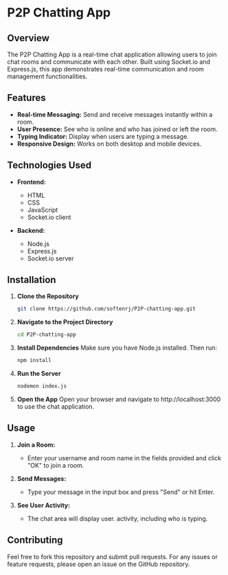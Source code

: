 # P2P Chatting App

## Overview

The P2P Chatting App is a real-time chat application allowing users to join chat rooms and communicate with each other. Built using Socket.io and Express.js, this app demonstrates real-time communication and room management functionalities.

## Features

- **Real-time Messaging:** Send and receive messages instantly within a room.
- **User Presence:** See who is online and who has joined or left the room.
- **Typing Indicator:** Display when users are typing a message.
- **Responsive Design:** Works on both desktop and mobile devices.

## Technologies Used

- **Frontend:**
  - HTML
  - CSS
  - JavaScript
  - Socket.io client

- **Backend:**
  - Node.js
  - Express.js
  - Socket.io server

## Installation

1. **Clone the Repository**

   ```bash
   git clone https://github.com/softenrj/P2P-chatting-app.git

2. **Navigate to the Project Directory**

   ```bash
   cd P2P-chatting-app

3. **Install Dependencies**
   Make sure you have Node.js installed. Then run:

   ```bash
   npm install

4. **Run the Server**

    ```bash
    nodemon index.js

5. **Open the App**
   Open your browser and navigate to http://localhost:3000 to use the chat application.

## Usage

1. **Join a Room:**
    - Enter your username and room name in the fields provided and click "OK" to join a room.

2. **Send Messages:**

    - Type your message in the input box and press "Send" or hit Enter.

3. **See User Activity:**

    - The chat area will display user.        activity, including who is typing.

## Contributing
Feel free to fork this repository and submit pull requests. For any issues or feature requests, please open an issue on the GitHub repository.

